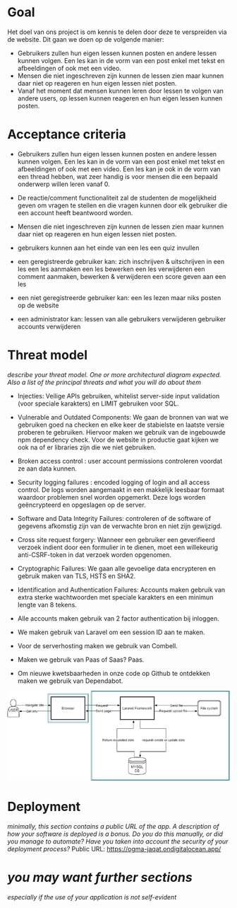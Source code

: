 # Goal
Het doel van ons project is om kennis te delen door deze te verspreiden via de website. Dit gaan we doen op de volgende manier:

 - Gebruikers zullen hun eigen lessen kunnen posten en andere lessen kunnen volgen. Een les kan in de vorm van een post enkel met tekst en afbeeldingen of ook met een video.
 - Mensen die niet ingeschreven zijn kunnen de lessen zien maar kunnen daar niet op reageren en hun eigen lessen niet posten.
 - Vanaf het moment dat mensen kunnen leren door lessen te volgen van andere users, op lessen kunnen reageren en hun eigen lessen kunnen posten.

# Acceptance criteria

 - Gebruikers zullen hun eigen lessen kunnen posten en andere lessen kunnen volgen. Een les kan in de vorm van een post enkel met tekst en afbeeldingen of ook met een video. Een les kan je ook in de vorm van een thread hebben, wat zeer handig is voor mensen die een bepaald onderwerp willen leren vanaf 0. 
 - De reactie/comment functionaliteit zal de studenten de mogelijkheid geven om vragen te stellen en die vragen kunnen door elk gebruiker die een account heeft beantwoord worden.
 - Mensen die niet ingeschreven zijn kunnen de lessen zien maar kunnen daar niet op reageren en hun eigen lessen niet posten.
 - gebruikers kunnen aan het einde van een les een quiz invullen


 - een geregistreerde gebruiker kan:  zich inschrijven & uitschrijven in een les
                                        een les aanmaken
                                        een les bewerken
                                        een les verwijderen
                                        een comment aanmaken, bewerken & verwijderen
                                        een score geven aan een les

- een niet geregistreerde gebruiker kan: een les lezen maar niks posten op de website

- een administrator kan: lessen van alle gebruikers verwijderen 
                            gebruiker accounts verwijderen



# Threat model
*describe your threat model. One or more architectural diagram expected. Also a list of the principal threats and what you will do about them*

-	Injecties: Veilige APIs gebruiken, whitelist server-side input validation (voor speciale karakters) en LIMIT gebruiken voor SQL.

-	Vulnerable and Outdated Components: We gaan de bronnen van wat we gebruiken goed na checken en elke keer de stabielste en laatste versie proberen te gebruiken. Hiervoor maken we gebruik van de ingebouwde npm dependency check. Voor de website in productie gaat kijken we ook na of er libraries zijn die we niet gebruiken.

-	Broken access control : user account permissions controleren voordat ze aan data kunnen.

-	Security logging failures : encoded logging of login and all access control. De logs worden aangemaakt in een makkelijk leesbaar formaat waardoor problemen snel worden opgemerkt. Deze logs worden geëncrypteerd en opgeslagen op de server.

- Software and Data Integrity Failures: controleren of de software of gegevens afkomstig zijn van de verwachte bron en niet zijn gewijzigd.

- Cross site request forgery: Wanneer een gebruiker een geverifieerd verzoek indient door een formulier in te dienen, moet een willekeurig anti-CSRF-token in dat verzoek worden opgenomen. 

- Cryptographic Failures: We gaan alle gevoelige data encrypteren en gebruik maken van TLS, HSTS en SHA2.

- Identification and Authentication Failures: Accounts maken gebruik van extra sterke wachtwoorden met speciale karakters en een minimun lengte van 8 tekens.
- Alle accounts maken gebruik van 2 factor authentication bij inloggen.
- We maken gebruik van Laravel om een session ID aan te  maken.


- Voor de serverhosting maken we gebruik van Combell.
- Maken we gebruik van Paas of Saas? Paas.

- Om nieuwe kwetsbaarheden in onze code op Github te ontdekken maken we gebruik van Dependabot.

<img src="architecture_diagram.png"/>

# Deployment
*minimally, this section contains a public URL of the app. A description of how your software is deployed is a bonus. Do you do this manually, or did you manage to automate? Have you taken into account the security of your deployment process?*
Public URL: https://ogma-jaqat.ondigitalocean.app/

# *you may want further sections*
*especially if the use of your application is not self-evident*

